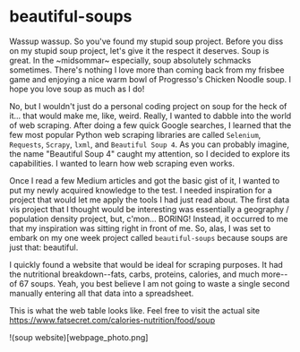 # beautiful-soups

Wassup wassup. So you've found my stupid soup project. Before you diss on my stupid soup project, let's give it the respect it deserves. Soup is great. In the \~midsommar\~ especially, soup absolutely schmacks sometimes. There's nothing I love more than coming back from my frisbee game and enjoying a nice warm bowl of Progresso's Chicken Noodle soup. I hope you love soup as much as I do!

No, but I wouldn't just do a personal coding project on soup for the heck of it... that would make me, like, weird. Really, I wanted to dabble into the world of web scraping. After doing a few quick Google searches, I learned that the few most popular Python web scraping libraries are called `Selenium`, `Requests`, `Scrapy`, `lxml`, and `Beautiful Soup 4`. As you can probably imagine, the name "Beautiful Soup 4" caught my attention, so I decided to explore its capabilities. I wanted to learn how web scraping even works. 

Once I read a few Medium articles and got the basic gist of it, I wanted to put my newly acquired knowledge to the test. I needed inspiration for a project that would let me apply the tools I had just read about. The first data vis project that I thought would be interesting was essentially a geography / population density project, but, c'mon... BORING! Instead, it occurred to me that my inspiration was sitting right in front of me. So, alas, I was set to embark on my one week project called `beautiful-soups` because soups are just that: beautiful. 

I quickly found a website that would be ideal for scraping purposes. It had the nutritional breakdown--fats, carbs, proteins, calories, and much more--of 67 soups. Yeah, you best believe I am not going to waste a single second manually entering all that data into a spreadsheet. 

This is what the web table looks like. Feel free to visit the actual site https://www.fatsecret.com/calories-nutrition/food/soup

!(soup website)[webpage_photo.png]

